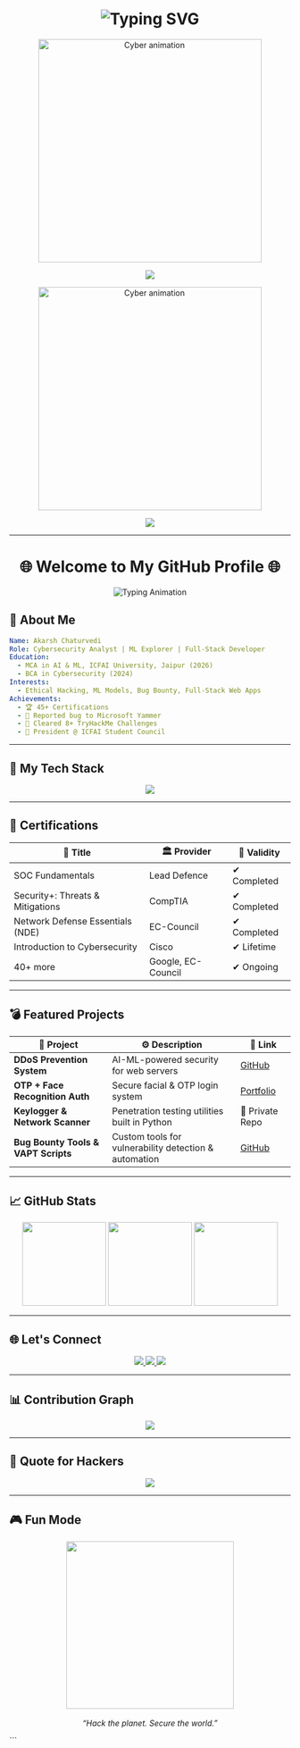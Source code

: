 <h1 align="center">
  <img src="https://readme-typing-svg.demolab.com?font=Fira+Code&size=24&duration=3000&pause=1000&color=00FF00&center=true&vCenter=true&multiline=true&width=800&lines=Welcome+to+my+Cyber+Realm!;I'm+Akarsh+Chaturvedi;Cybersecurity+%7C+ML+%7C+Web+Dev+%7C+Leader;Always+Learning+%7C+Always+Exploring!" alt="Typing SVG" />
</h1>

<p align="center">
  <img src="https://media.giphy.com/media/26AHONQ79FdWZhAI0/giphy.gif" width="400" alt="Cyber animation">
</p>

<p align="center">
  <img src="https://capsule-render.vercel.app/api?type=waving&color=0:39FF14,100:000000&height=140&section=header&text=Akarsh%20Chaturvedi%20🚀&fontSize=35&fontColor=FFFFFF&animation=fadeIn" />
</p>

</h1>

<p align="center">
  <img src="https://media.giphy.com/media/v1.Y2lkPTc5MGI3NjExa3U2Y3kzZGd2Y2xvM3RxcThjNnNtMmFmcXBhNnN2eHRqMW9obHl4OCZlcD12MV9naWZzX3NlYXJjaCZjdD1n/WUlplcZIRP4GhLW5XQ/giphy.gif" width="400" alt="Cyber animation">
</p>

<p align="center">
  <img src="https://capsule-render.vercel.app/api?type=waving&color=0:39FF14,100:000000&height=140&section=header&text=Akarsh%20Chaturvedi%20🚀&fontSize=35&fontColor=FFFFFF&animation=fadeIn" />

</p>

---
<h1 align="center">🌐 Welcome to My GitHub Profile 🌐</h1>

<p align="center">
  <img src="https://readme-typing-svg.demolab.com?font=Fira+Code&size=25&pause=500&color=39FF14&center=true&vCenter=true&width=600&lines=Hi+there!+I'm+Akarsh+Chaturvedi;Cybersecurity+%7C+Machine+Learning+%7C+Web+Development;Always+Learning+%7C+Always+Exploring!" alt="Typing Animation" />
</p>

## 🧠 About Me

```yaml
Name: Akarsh Chaturvedi
Role: Cybersecurity Analyst | ML Explorer | Full-Stack Developer
Education:
  - MCA in AI & ML, ICFAI University, Jaipur (2026)
  - BCA in Cybersecurity (2024)
Interests:
  - Ethical Hacking, ML Models, Bug Bounty, Full-Stack Web Apps
Achievements:
  - 🏆 45+ Certifications
  - 🐞 Reported bug to Microsoft Yammer
  - 🧠 Cleared 8+ TryHackMe Challenges
  - 👑 President @ ICFAI Student Council
````

---

## 💼 My Tech Stack

<p align="center">
  <img src="https://skillicons.dev/icons?i=python,html,css,js,nodejs,react,django,mysql,mongodb,github,git,figma" />
</p>

---

## 🔐 Certifications

| 🧾 Title                         | 🏛️ Provider       | 📆 Validity |
| -------------------------------- | ------------------ | ----------- |
| SOC Fundamentals                 | Lead Defence       | ✔ Completed |
| Security+: Threats & Mitigations | CompTIA            | ✔ Completed |
| Network Defense Essentials (NDE) | EC-Council         | ✔ Completed |
| Introduction to Cybersecurity    | Cisco              | ✔ Lifetime  |
| 40+ more                         | Google, EC-Council | ✔ Ongoing   |

---

## 💣 Featured Projects

| 🚀 Project                          | ⚙️ Description                                        | 🔗 Link                                                   |
| ----------------------------------- | ----------------------------------------------------- | --------------------------------------------------------- |
| **DDoS Prevention System**          | AI-ML-powered security for web servers                | [GitHub](https://github.com/AkarshYash)                   |
| **OTP + Face Recognition Auth**     | Secure facial & OTP login system                      | [Portfolio](https://akarshyash.github.io/Akarsh-potfolio) |
| **Keylogger & Network Scanner**     | Penetration testing utilities built in Python         | 🔐 Private Repo                                           |
| **Bug Bounty Tools & VAPT Scripts** | Custom tools for vulnerability detection & automation | [GitHub](https://github.com/AkarshYash)                   |

---

## 📈 GitHub Stats

<p align="center">
  <img src="https://github-readme-stats.vercel.app/api?username=AkarshYash&show_icons=true&theme=midnight-purple" height="150">
  <img src="https://streak-stats.demolab.com?user=AkarshYash&theme=midnight-purple" height="150">
  <img src="https://github-readme-stats.vercel.app/api/top-langs/?username=AkarshYash&layout=compact&theme=midnight-purple" height="150">
</p>

---

## 🌐 Let's Connect

<p align="center">
  <a href="mailto:chaturvediakarsh51@gmail.com">
    <img src="https://img.shields.io/badge/Gmail-D14836?style=for-the-badge&logo=gmail&logoColor=white" />
  </a>
  <a href="https://www.linkedin.com/in/akarsh-chaturvedi-259271236/">
    <img src="https://img.shields.io/badge/LinkedIn-0A66C2?style=for-the-badge&logo=linkedin&logoColor=white" />
  </a>
  <a href="https://akarshyash.github.io/Akarsh-potfolio/">
    <img src="https://img.shields.io/badge/Portfolio-39FF14?style=for-the-badge&logo=web&logoColor=black" />
  </a>
</p>

---

## 📊 Contribution Graph

<p align="center">
  <img src="https://github-readme-activity-graph.vercel.app/graph?username=AkarshYash&theme=github-compact" />
</p>

---

## 🧠 Quote for Hackers

<p align="center">
  <img src="https://quotes-github-readme.vercel.app/api?type=horizontal&theme=dark" />
</p>

---

## 🎮 Fun Mode

<p align="center">
  <img src="https://media.giphy.com/media/Z9rU3ZDbfZfhws6fIM/giphy.gif" width="300">
  <br><br>
  <em>“Hack the planet. Secure the world.”</em>
</p>
```


